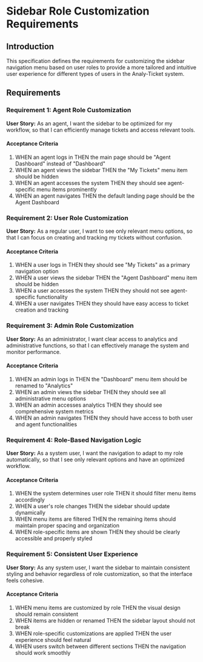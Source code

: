 # Sidebar Role Customization Requirements

## Introduction

This specification defines the requirements for customizing the sidebar navigation menu based on user roles to provide a more tailored and intuitive user experience for different types of users in the Analy-Ticket system.

## Requirements

### Requirement 1: Agent Role Customization

**User Story:** As an agent, I want the sidebar to be optimized for my workflow, so that I can efficiently manage tickets and access relevant tools.

#### Acceptance Criteria

1. WHEN an agent logs in THEN the main page should be "Agent Dashboard" instead of "Dashboard"
2. WHEN an agent views the sidebar THEN the "My Tickets" menu item should be hidden
3. WHEN an agent accesses the system THEN they should see agent-specific menu items prominently
4. WHEN an agent navigates THEN the default landing page should be the Agent Dashboard

### Requirement 2: User Role Customization

**User Story:** As a regular user, I want to see only relevant menu options, so that I can focus on creating and tracking my tickets without confusion.

#### Acceptance Criteria

1. WHEN a user logs in THEN they should see "My Tickets" as a primary navigation option
2. WHEN a user views the sidebar THEN the "Agent Dashboard" menu item should be hidden
3. WHEN a user accesses the system THEN they should not see agent-specific functionality
4. WHEN a user navigates THEN they should have easy access to ticket creation and tracking

### Requirement 3: Admin Role Customization

**User Story:** As an administrator, I want clear access to analytics and administrative functions, so that I can effectively manage the system and monitor performance.

#### Acceptance Criteria

1. WHEN an admin logs in THEN the "Dashboard" menu item should be renamed to "Analytics"
2. WHEN an admin views the sidebar THEN they should see all administrative menu options
3. WHEN an admin accesses analytics THEN they should see comprehensive system metrics
4. WHEN an admin navigates THEN they should have access to both user and agent functionalities

### Requirement 4: Role-Based Navigation Logic

**User Story:** As a system user, I want the navigation to adapt to my role automatically, so that I see only relevant options and have an optimized workflow.

#### Acceptance Criteria

1. WHEN the system determines user role THEN it should filter menu items accordingly
2. WHEN a user's role changes THEN the sidebar should update dynamically
3. WHEN menu items are filtered THEN the remaining items should maintain proper spacing and organization
4. WHEN role-specific items are shown THEN they should be clearly accessible and properly styled

### Requirement 5: Consistent User Experience

**User Story:** As any system user, I want the sidebar to maintain consistent styling and behavior regardless of role customization, so that the interface feels cohesive.

#### Acceptance Criteria

1. WHEN menu items are customized by role THEN the visual design should remain consistent
2. WHEN items are hidden or renamed THEN the sidebar layout should not break
3. WHEN role-specific customizations are applied THEN the user experience should feel natural
4. WHEN users switch between different sections THEN the navigation should work smoothly